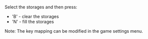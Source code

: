 Select the storages and then press:

- 'B' - clear the storages
- 'N' - fill the storages

Note: The key mapping can be modified in the game settings menu.

